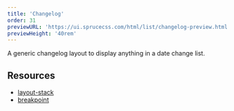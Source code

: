 ```yaml
---
title: 'Changelog'
order: 31
previewURL: 'https://ui.sprucecss.com/html/list/changelog-preview.html'
previewHeight: '40rem'
---
```


<p class="lead">A generic changelog layout to display anything in a date change list.</p>

## Resources

- [layout-stack](/docs/sass/mixins#layout-stack)
- [breakpoint](/docs/sass/mixins#breakpoint)

